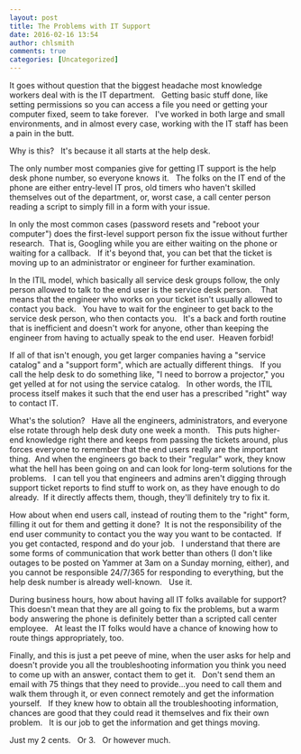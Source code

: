 ```yaml
---
layout: post
title: The Problems with IT Support
date: 2016-02-16 13:54
author: chlsmith
comments: true
categories: [Uncategorized]
---
```

It goes without question that the biggest headache most knowledge workers deal with is the IT department.   Getting basic stuff done, like setting permissions so you can access a file you need or getting your computer fixed, seem to take forever.   I've worked in both large and small environments, and in almost every case, working with the IT staff has been a pain in the butt.

Why is this?   It's because it all starts at the help desk.

The only number most companies give for getting IT support is the help desk phone number, so everyone knows it.   The folks on the IT end of the phone are either entry-level IT pros, old timers who haven't skilled themselves out of the department, or, worst case, a call center person reading a script to simply fill in a form with your issue.

In only the most common cases (password resets and "reboot your computer") does the first-level support person fix the issue without further research.  That is, Googling while you are either waiting on the phone or waiting for a callback.   If it's beyond that, you can bet that the ticket is moving up to an administrator or engineer for further examination.

In the ITIL model, which basically all service desk groups follow, the only person allowed to talk to the end user is the service desk person.    That means that the engineer who works on your ticket isn't usually allowed to contact you back.   You have to wait for the engineer to get back to the service desk person, who then contacts you.   It's a back and forth routine that is inefficient and doesn't work for anyone, other than keeping the engineer from having to actually speak to the end user.  Heaven forbid!

If all of that isn't enough, you get larger companies having a "service catalog" and a "support form", which are actually different things.   If you call the help desk to do something like, "I need to borrow a projector," you get yelled at for not using the service catalog.   In other words, the ITIL process itself makes it such that the end user has a prescribed "right" way to contact IT.

What's the solution?   Have all the engineers, administrators, and everyone else rotate through help desk duty one week a month.   This puts higher-end knowledge right there and keeps from passing the tickets around, plus forces everyone to remember that the end users really are the important thing.  And when the engineers go back to their "regular" work, they know what the hell has been going on and can look for long-term solutions for the problems.   I can tell you that engineers and admins aren't digging through support ticket reports to find stuff to work on, as they have enough to do already.  If it directly affects them, though, they'll definitely try to fix it.

How about when end users call, instead of routing them to the "right" form, filling it out for them and getting it done?  It is not the responsibility of the end user community to contact you the way you want to be contacted.  If you get contacted, respond and do your job.   I understand that there are some forms of communication that work better than others (I don't like outages to be posted on Yammer at 3am on a Sunday morning, either), and you cannot be responsible 24/7/365 for responding to everything, but the help desk number is already well-known.   Use it.

During business hours, how about having all IT folks available for support?   This doesn't mean that they are all going to fix the problems, but a warm body answering the phone is definitely better than a scripted call center employee.   At least the IT folks would have a chance of knowing how to route things appropriately, too.

Finally, and this is just a pet peeve of mine, when the user asks for help and doesn't provide you all the troubleshooting information you think you need to come up with an answer, contact them to get it.   Don't send them an email with 75 things that they need to provide...you need to call them and walk them through it, or even connect remotely and get the information yourself.   If they knew how to obtain all the troubleshooting information, chances are good that they could read it themselves and fix their own problem.   It is our job to get the information and get things moving.

Just my 2 cents.   Or 3.   Or however much.

&nbsp;
